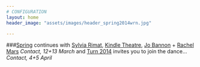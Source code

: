 ```yaml
---
# CONFIGURATION
layout: home
header_image: "assets/images/header_spring2014wrn.jpg"

---
```

###[Spring](/current/2014-spring) continues with [Sylvia Rimat](/current/2014-spring/rimat), [Kindle Theatre](/current/2014-spring/kindle), [Jo Bannon](/current/2014-spring/bannon) + [Rachel Mars](/current/2014-spring/mars) *Contact, 12+13 March* and [Turn 2014](/current/2014-turn) invites you to join the dance… *Contact, 4+5 April*
